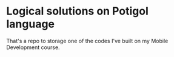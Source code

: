 # Logical solutions on Potigol language
That's a repo to storage one of the codes I've built on my Mobile Development course.
